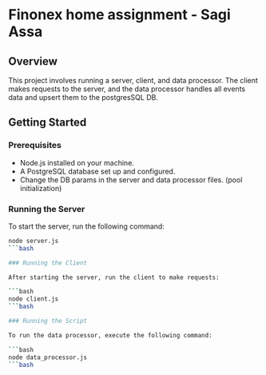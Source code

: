 # Finonex home assignment - Sagi Assa

## Overview

This project involves running a server, client, and data processor. The client makes requests to the server, and the data processor handles all events data and upsert them to the postgresSQL DB.

## Getting Started

### Prerequisites

- Node.js installed on your machine.
- A PostgreSQL database set up and configured.
- Change the DB params in the server and data processor files. (pool initialization)
  
### Running the Server

To start the server, run the following command:

```bash
node server.js
```bash

### Running the Client

After starting the server, run the client to make requests:

```bash
node client.js
```bash

### Running the Script

To run the data processor, execute the following command:

```bash
node data_processor.js
```bash
